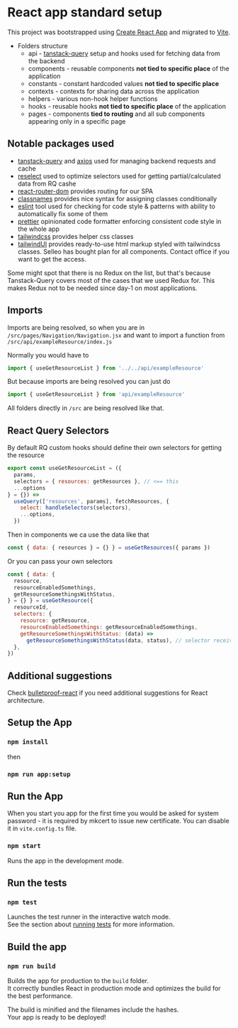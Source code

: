 # React app standard setup

This project was bootstrapped using [Create React App](https://github.com/facebook/create-react-app) and migrated to [Vite](https://vitejs.dev/).

- Folders structure
  - api - [tanstack-query](https://tanstack.com/query/v4/docs/react/overview) setup and hooks used for fetching data from the backend
  - components - reusable components **not tied to specific place** of the application
  - constants - constant hardcoded values **not tied to specific place**
  - contexts - contexts for sharing data across the application
  - helpers - various non-hook helper functions
  - hooks - reusable hooks **not tied to specific place** of the application
  - pages - components **tied to routing** and all sub components appearing only in a specific page

## Notable packages used

- [tanstack-query](https://tanstack.com/query/v4/docs/react/overview) and [axios](https://axios-http.com/) used for managing backend requests and cache
- [reselect](https://github.com/reduxjs/reselect) used to optimize selectors used for getting partial/calculated data from RQ cashe
- [react-router-dom](https://reactrouter.com/docs/en/v6) provides routing for our SPA
- [classnames](https://www.npmjs.com/package/classnames) provides nice syntax for assigning classes conditionally
- [eslint](https://www.npmjs.com/package/eslint) tool used for checking for code style & patterns with ability to automatically fix some of them
- [prettier](https://www.npmjs.com/package/prettier) opinionated code formatter enforcing consistent code style in the whole app
- [tailwindcss](https://tailwindcss.com/) provides helper css classes
- [tailwindUI](https://tailwindui.com) provides ready-to-use html markup styled with tailwindcss classes. Selleo has bought plan for all components. Contact office if you want to get the access.

Some might spot that there is no Redux on the list, but that's because Tanstack-Query covers most of the cases that we used Redux for. This makes Redux not to be needed since day-1 on most applications.

## Imports

Imports are being resolved, so when you are in `/src/pages/Navigation/Navigation.jsx` and want to import a function from `/src/api/exampleResource/index.js`

Normally you would have to

```js
import { useGetResourceList } from '../../api/exampleResource'
```

But because imports are being resolved you can just do

```js
import { useGetResourceList } from 'api/exampleResource'
```

All folders directly in `/src` are being resolved like that.

## React Query Selectors

By default RQ custom hooks should define their own selectors for getting the resource

```js
export const useGetResourceList = ({
  params,
  selectors = { resources: getResources }, // <== this
  ...options
} = {}) =>
  useQuery(['resources', params], fetchResources, {
    select: handleSelectors(selectors),
    ...options,
  })
```

Then in components we ca use the data like that

```js
const { data: { resources } = {} } = useGetResources({ params })
```

Or you can pass your own selectors

```js
const { data: {
  resource,
  resourceEnabledSomethings,
  getResourceSomethingsWithStatus,
} = {} } = useGetResource({
  resourceId,
  selectors: {
    resource: getResource,
    resourceEnabledSomethings: getResourceEnabledSomethings,
    getResourceSomethingsWithStatus: (data) =>
      getResourceSomethingsWithStatus(data, status), // selector receiving status value from component (eg. from state)
  },
})
```

## Additional suggestions

Check [bulletproof-react](https://github.com/alan2207/bulletproof-react) if you need additional suggestions for React architecture.

## Setup the App

### `npm install`

then

### `npm run app:setup`

## Run the App

When you start you app for the first time you would be asked for system password - it is required by mkcert to issue new certificate. You can disable it in `vite.config.ts` file.
### `npm start`

Runs the app in the development mode.

## Run the tests

### `npm test`

Launches the test runner in the interactive watch mode.\
See the section about [running tests](https://facebook.github.io/create-react-app/docs/running-tests) for more information.

## Build the app

### `npm run build`

Builds the app for production to the `build` folder.\
It correctly bundles React in production mode and optimizes the build for the best performance.

The build is minified and the filenames include the hashes.\
Your app is ready to be deployed!
